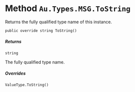 # Method `Au.Types.MSG.ToString`

Returns the fully qualified type name of this instance.

```
public override string ToString()
```

##### Returns

`string`

The fully qualified type name.

##### Overrides

`ValueType.ToString()`